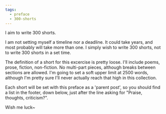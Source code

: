 ```yaml
---
tags:
  - preface
  - 300-shorts
---
```


I aim to write 300 shorts.

I am not setting myself a timeline nor a deadline. It could take years, and
most probably will take more than one. I simply wish to write 300 shorts, not
to write 300 shorts in a set time.

The definition of a short for this excercise is pretty loose. I'll include
poems, prose, fiction, non-fiction. No multi-part pieces, although breaks
between sections are allowed. I'm going to set a soft upper limit at 2500
words, although I'm pretty sure I'll never actually reach that high in this
collection.

Each short will be set with this preface as a 'parent post', so you should find
a list in the footer, down below, just after the line asking for "Praise,
thoughts, criticism?".

Wish me luck~
